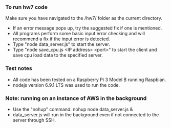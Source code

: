 ### To run hw7 code
Make sure you have navigated to the /hw7/ folder as the current directory.
* If an error message pops up, try the suggested fix if one is mentioned.
* All programs perform some basic input error checking and will recommend a fix if the input error is detected.  
* Type "node data_server.js" to start the server.
* Type "node save_cpu.js \<IP address\> \<port\>" to start the client and save cpu load data to the specified server.

### Test notes
* All code has been tested on a Raspberry Pi 3 Model B running Raspbian.
* nodejs version 6.9.1 LTS was used to run the code.

### Note: running on an instance of AWS in the background
* Use the "nohup" command: nohup node data_server.js &
* data_server.js will run in the background even if not connected to the server through SSH.
